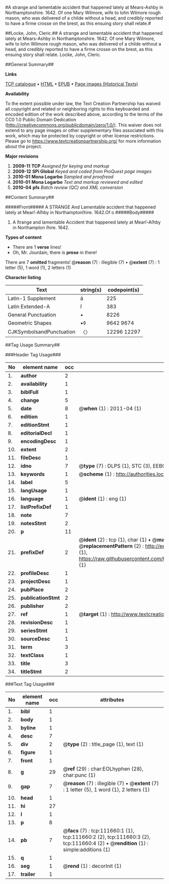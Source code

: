 #A strange and lamentable accident that happened lately at Mears-Ashby in Northamptonshire. 1642. Of one Mary Wilmore, wife to Iohn Wilmore rough mason, who was delivered of a childe without a head, and credibly reported to have a firme crosse on the brest, as this ensuing story shall relate.#

##Locke, John, Cleric.##
A strange and lamentable accident that happened lately at Mears-Ashby in Northamptonshire. 1642. Of one Mary Wilmore, wife to Iohn Wilmore rough mason, who was delivered of a childe without a head, and credibly reported to have a firme crosse on the brest, as this ensuing story shall relate.
Locke, John, Cleric.

##General Summary##

**Links**

[TCP catalogue](http://www.ota.ox.ac.uk/tcp/)  • 
[HTML](http://tei.it.ox.ac.uk/tcp/Texts-HTML/free/A93/A93963.html)  • 
[EPUB](http://tei.it.ox.ac.uk/tcp/Texts-EPUB/free/A93/A93963.epub) • 
[Page images (Historical Texts)](https://historicaltexts.jisc.ac.uk/eebo-99859570e)

**Availability**

To the extent possible under law, the Text Creation Partnership has waived all copyright and related or neighboring rights to this keyboarded and encoded edition of the work described above, according to the terms of the CC0 1.0 Public Domain Dedication (http://creativecommons.org/publicdomain/zero/1.0/). This waiver does not extend to any page images or other supplementary files associated with this work, which may be protected by copyright or other license restrictions. Please go to https://www.textcreationpartnership.org/ for more information about the project.

**Major revisions**

1. __2009-11__ __TCP__ *Assigned for keying and markup*
1. __2009-12__ __SPi Global__ *Keyed and coded from ProQuest page images*
1. __2010-01__ __Mona Logarbo__ *Sampled and proofread*
1. __2010-01__ __Mona Logarbo__ *Text and markup reviewed and edited*
1. __2010-04__ __pfs__ *Batch review (QC) and XML conversion*

##Content Summary##

#####Front#####
A STRANGE And Lamentable accident that happened lately at Mearſ-Aſhby in Northamptonſhire. 1642.Of o
#####Body#####

1. A ſtrange and lamentable Accident that happened lately at Mearſ-Aſhby in Northampton ſhire. 1642.

**Types of content**

  * There are 1 **verse** lines!
  * Oh, Mr. Jourdain, there is **prose** in there!

There are 7 **omitted** fragments! 
 @__reason__ (7) : illegible (7)  •  @__extent__ (7) : 1 letter (5), 1 word (1), 2 letters (1)

**Character listing**


|Text|string(s)|codepoint(s)|
|---|---|---|
|Latin-1 Supplement|á|225|
|Latin Extended-A|ſ|383|
|General Punctuation|•|8226|
|Geometric Shapes|▪◊|9642 9674|
|CJKSymbolsandPunctuation|〈〉|12296 12297|

##Tag Usage Summary##

###Header Tag Usage###

|No|element name|occ|attributes|
|---|---|---|---|
|1.|__author__|2||
|2.|__availability__|1||
|3.|__biblFull__|1||
|4.|__change__|5||
|5.|__date__|8| @__when__ (1) : 2011-04 (1)|
|6.|__edition__|1||
|7.|__editionStmt__|1||
|8.|__editorialDecl__|1||
|9.|__encodingDesc__|1||
|10.|__extent__|2||
|11.|__fileDesc__|1||
|12.|__idno__|7| @__type__ (7) : DLPS (1), STC (3), EEBO-CITATION (1), PROQUEST (1), VID (1)|
|13.|__keywords__|1| @__scheme__ (1) : http://authorities.loc.gov/ (1)|
|14.|__label__|5||
|15.|__langUsage__|1||
|16.|__language__|1| @__ident__ (1) : eng (1)|
|17.|__listPrefixDef__|1||
|18.|__note__|7||
|19.|__notesStmt__|2||
|20.|__p__|11||
|21.|__prefixDef__|2| @__ident__ (2) : tcp (1), char (1)  •  @__matchPattern__ (2) : ([0-9\-]+):([0-9IVX]+) (1), (.+) (1)  •  @__replacementPattern__ (2) : http://eebo.chadwyck.com/downloadtiff?vid=$1&page=$2 (1), https://raw.githubusercontent.com/textcreationpartnership/Texts/master/tcpchars.xml#$1 (1)|
|22.|__profileDesc__|1||
|23.|__projectDesc__|1||
|24.|__pubPlace__|2||
|25.|__publicationStmt__|2||
|26.|__publisher__|2||
|27.|__ref__|1| @__target__ (1) : http://www.textcreationpartnership.org/docs/. (1)|
|28.|__revisionDesc__|1||
|29.|__seriesStmt__|1||
|30.|__sourceDesc__|1||
|31.|__term__|3||
|32.|__textClass__|1||
|33.|__title__|3||
|34.|__titleStmt__|2||


###Text Tag Usage###

|No|element name|occ|attributes|
|---|---|---|---|
|1.|__bibl__|1||
|2.|__body__|1||
|3.|__byline__|1||
|4.|__desc__|7||
|5.|__div__|2| @__type__ (2) : title_page (1), text (1)|
|6.|__figure__|1||
|7.|__front__|1||
|8.|__g__|29| @__ref__ (29) : char:EOLhyphen (28), char:punc (1)|
|9.|__gap__|7| @__reason__ (7) : illegible (7)  •  @__extent__ (7) : 1 letter (5), 1 word (1), 2 letters (1)|
|10.|__head__|1||
|11.|__hi__|27||
|12.|__l__|1||
|13.|__p__|8||
|14.|__pb__|7| @__facs__ (7) : tcp:111660:1 (1), tcp:111660:2 (2), tcp:111660:3 (2), tcp:111660:4 (2)  •  @__rendition__ (1) : simple:additions (1)|
|15.|__q__|1||
|16.|__seg__|1| @__rend__ (1) : decorInit (1)|
|17.|__trailer__|1||
